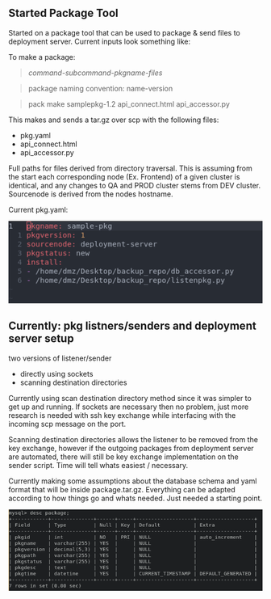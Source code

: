 ## Started Package Tool

Started on a package tool that can be used to package & send files to deployment server. Current inputs look something like:

To make a package:
> *command-subcommand-pkgname-files*

> package naming convention: name-version

> pack make samplepkg-1.2 api_connect.html api_accessor.py

This makes and sends a tar.gz over scp with the following files:
* pkg.yaml
* api_connect.html
* api_accessor.py

Full paths for files derived from directory traversal. This is assuming from the start each corresponding node (Ex. Frontend) of a given cluster is identical, and any changes to QA and PROD cluster stems from DEV cluster. Sourcenode is derived from the nodes hostname.

Current pkg.yaml:

![currentyaml](img/current_yaml.png)

## Currently: pkg listners/senders and deployment server setup

two versions of listener/sender
* directly using sockets 
* scanning destination directories

Currently using scan destination directory method since it was simpler to get up and running. If sockets are necessary then no problem, just more research is needed with ssh key exchange while interfacing with the incoming scp message on the port. 

Scanning destination directories allows the listener to be removed from the key exchange, however if the outgoing packages from deployment server are automated, there will still be key exchange implementation on the sender script. Time will tell whats easiest / necessary.

Currently making some assumptions about the database schema and yaml format that will be inside package.tar.gz. Everything can be adapted according to how things go and whats needed. Just needed a starting point.

![sampletable](img/table_sample.png)
